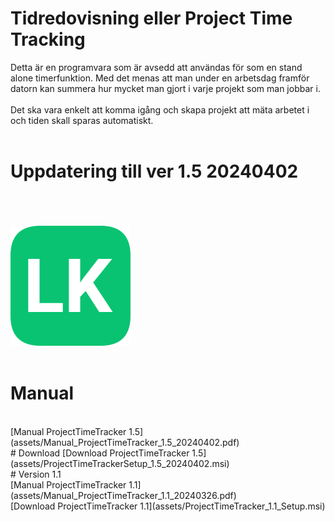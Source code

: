 # Tidredovisning eller Project Time Tracking 

Detta är en programvara som är avsedd att användas för som en stand alone timerfunktion. Med det menas att man under en arbetsdag framför datorn kan summera hur mycket man gjort i varje projekt som man jobbar i. </br></br>
Det ska vara enkelt att komma igång och skapa projekt att mäta arbetet i och tiden skall sparas automatiskt.
<br/><br/>
# Uppdatering till ver 1.5 20240402
<br/><br/><br/>
![LK icon](assets/logo.png)<br/>
<br/>
# Manual
<br/>
[Manual ProjectTimeTracker 1.5](assets/Manual_ProjectTimeTracker_1.5_20240402.pdf)
<br/>
# Download
[Download ProjectTimeTracker 1.5](assets/ProjectTimeTrackerSetup_1.5_20240402.msi)
<br/>
# Version 1.1
<br/>
[Manual ProjectTimeTracker 1.1](assets/Manual_ProjectTimeTracker_1.1_20240326.pdf)<br/>
[Download ProjectTimeTracker 1.1](assets/ProjectTimeTracker_1.1_Setup.msi)
